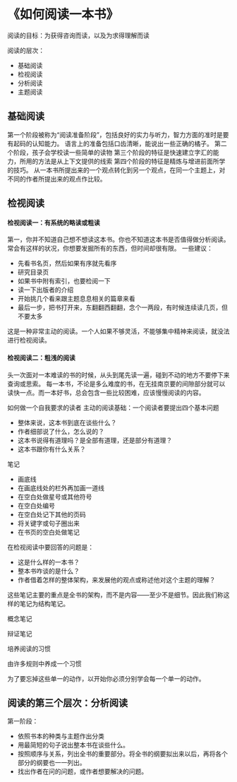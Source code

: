 # 《如何阅读一本书》

阅读的目标：为获得咨询而读，以及为求得理解而读

阅读的层次：

- 基础阅读
- 检视阅读
- 分析阅读
- 主题阅读


## 基础阅读
第一个阶段被称为“阅读准备阶段”，包括良好的实力与听力，智力方面的准时是要有起码的认知能力。
语言上的准备包括口齿清晰，能说出一些正确的橘子。
第二个阶段，孩子会学校读一些简单的读物
第三个阶段的特征是快速建立字汇的能力，所用的方法是从上下文提供的线索
第四个阶段的特征是精炼与增进前面所学的技巧。
从一本书所提出来的一个观点转化到另一个观点，在同一个主题上，对不同的作者所提出来的观点作比较。

## 检视阅读
#### 检视阅读一：有系统的略读或粗读
第一，你并不知道自己想不想读这本书。你也不知道这本书是否值得做分析阅读。
常会有这样的状况，你想要发掘所有的东西，但时间却很有限。
一些建议：

- 先看书名页，然后如果有序就先看序
- 研究目录页
- 如果书中附有索引，也要检阅一下
- 读一下出版者的介绍
- 开始挑几个看来跟主题息息相关的篇章来看
- 最后一步，把书打开来，东翻翻西翻翻，念个一两段，有时候连续读几页，但不要太多

这是一种非常主动的阅读。一个人如果不够灵活，不能够集中精神来阅读，就没法进行检视阅读。

#### 检视阅读二：粗浅的阅读
头一次面对一本难读的书的时候，从头到尾先读一遍，碰到不动的地方不要停下来查询或思索。
每一本书，不论是多么难度的书，在无挂南京要的间隙部分就可以读快一点。而一本好书，总会包含一些比较困难，应该慢慢阅读的内容。

如何做一个自我要求的读者
主动的阅读基础：一个阅读者要提出四个基本问题

- 整体来说，这本书到底在谈些什么？
- 作者细部说了什么，怎么说的？
- 这本书说得有道理吗？是全部有道理，还是部分有道理？
- 这本书跟你有什么关系？

笔记

- 画底线
- 在画底线处的栏外再加画一道线
- 在空白处做星号或其他符号
- 在空白处编号
- 在空白处记下其他的页码
- 将关键字或句子圈出来
- 在书页的空白处做笔记

在检视阅读中要回答的问题是：

- 这是什么样的一本书？
- 整本书咋谈的是什么？
- 作者借着怎样的整体架构，来发展他的观点或称述他对这个主题的理解？

这些笔记主要的重点是全书的架构，而不是内容——至少不是细节。因此我们称这样的笔记为结构笔记。

概念笔记

辩证笔记

培养阅读的习惯

由许多规则中养成一个习惯

为了要忘掉这些单一的动作，以开始你必须分别学会每一个单一的动作。

## 阅读的第三个层次：分析阅读
第一阶段：

- 依照书本的种类与主题作出分类
- 用最简短的句子说出整本书在谈些什么。
- 按照顺序与关系，列出全书的重要部分。将全书的纲要拟出来以后，再将各个部分的纲要也一一列出。
- 找出作者在问的问题，或作者想要解决的问题。


